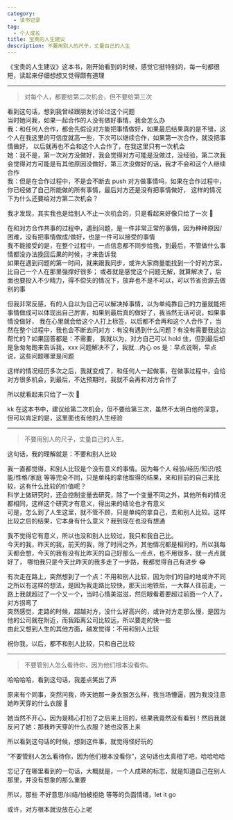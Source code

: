 ```yaml
---
category:
  - 读书记录
tag:
  - 个人成长
title: 宝贵的人生建议
description: 不要用别人的尺子，丈量自己的人生
---
```


《宝贵的人生建议》这本书，刚开始看到的时候，感觉它挺特别的，每一句都很短，读起来仔细想想又觉得颇有道理

---

> 对每个人，都要给第二次机会，但不要给第三次

看到这句话，想到我曾经跟朋友讨论过这个问题   
当时她问我，如果一起合作的人没有做好事情，我会怎么办   
我：和任何人合作，都会先假设对方能把事情做好，如果最后结果真的是不错，这个人在我这里的可信度就高一些，下次可以继续合作，如果第一次合作，就没把事情做好，
以后就再也不会和这个人合作了，在我这里只有一次机会   
她：我不是，第一次对方没做好，我会觉得对方可能是没做过，没经验，第二次我会觉得对方可能是有其他原因没做好，第三次没做好的话，我才不会和这个人继续合作   
我：但是在合作过程中，不是会不断去 push 对方做事情吗，如果在合作过程中，你已经做了自己所能做的所有事情，最后对方还是没有把事情做好，
这样的情况下为什么还要给对方第二次机会？

我才发现，其实我也是给别人不止一次机会的，只是看起来好像只给了一次 🤣

在和对方合作共事的过程中，遇到问题，是一件非常正常的事情，因为种种原因/困难，没有把事情做成/做好，也是一件可以接受的事情   
我不能接受的是，在整个过程中，一点信息都不同步给我，到最后，不管做什么事情都没办法挽回后果的时候，才来告诉我   
如果在遇到问题的第一时间，就来跟我同步，或许大家商量能找到一个好的方案，比自己一个人在那里强撑好很多；
或者就是感觉这个问题无解，就算解决了，后面也要投入不少精力，得不偿失的情况下，放弃也不是不可以，可以节省资源去做别的事

但我非常反感，有的人自以为自己可以解决掉事情，以为单纯靠自己的力量就能把事情做成可以体现出自己厉害，如果到最后真的做好了，我当然无话可说，如果事情没做好，
我在心里就会给这个人打上标签，以后都不会再和这个人合作了，当然在整个过程中，我也会不断去问对方：有没有遇到什么问题？有没有需要我这边帮忙的？如果回答都是：不需要，
我就以为，对方自己可以 hold 住，但到最后却是急匆匆跑来告诉我，xxx 问题解决不了，我就...内心 os 是：早点说啊，早点说，这些问题哪里是问题

这样的情况经历多次之后，我就变成了，和任何人一起做事，在做事过程中，会给对方很多机会，到最后，不达预期时，我就不会再和对方合作了

所以就看起来只给了一次 🤣

kk 在这本书中，建议给第二次机会，但不要给第三次，虽然不太明白他的深意，但可以肯定的是，这里面也有他的人生经验

---

> 不要用别人的尺子，丈量自己的人生。

这句话，我的理解就是：不要和别人比较

我一直都觉得，和别人比较是个没有意义的事情。因为每个人 经验/经历/知识/技能/性格/家庭 等等完全不同，只是单纯的拿他取得的结果，来和目前的自己来比较，这有什么比较的价值呢？   
科学上做研究时，还会控制变量去研究，除了一个变量不同之外，其他所有的情况都相同，这样这个研究才有意义，得出来的结论也才有意义   
可是，怎么到了人生这里，就不管不顾，只是单纯的拿自己，去和别人比较。这样比较之后的结果，它本身有什么意义？我到现在也没有想通

我不觉得它有意义，所以也没和别人比较过，我只和我自己比。   
今天的我，昨天的我，前天的我，除了时间之外，其他情况都是相同的，所以我每天都会想，今天的我有没有比昨天的自己好那么一点点，也不用很多，就一点点就好了，
哪怕我只是今天比昨天的我多走了一步路，我都觉得自己有进步 😂

有次走在路上，突然想到了一个点：不用和别人比较，因为你们的目的地或许不同   
之所以有这样的想法，是因为我走路比较快，那天出地铁后，一大群人往前走，一路上我就超过了一个又一个，当时心情美滋滋，然后眼看着要超过前面一个人了，对方拐弯了   
突然感觉，走路的时候，超越对方，没什么好高兴的，或许对方走那么慢，是因为他的公司就在附近，而我距离公司比较远，所以要走的快一些   
由此又想到人生的其他方面，越发觉得：不用和别人比较

祝你我，以后，都不和别人比较，只和自己比较

---

> 不要管别人怎么看待你，因为他们根本没看你。

哈哈哈哈，看到这句话，我差点笑出了声

原来有个同事，突然问我，昨天她那一身衣服怎么样，我当场懵逼，因为我没注意她昨天穿的什么衣服 🤣

她当然不开心，因为是精心打扮了之后来上班的，结果我竟然没有看到！然后我就反问了她：那我昨天穿的什么衣服？她也没答上来

所以看到这句话的时候，想到这件事，就觉得怪好玩的

“不要管别人怎么看待你，因为他们根本没看你”，这句话也太真相了吧，哈哈哈哈

忘记了在哪里看到的一句话，大概就是，一个人成熟的标志，就是知道自己在别人那里，并没有想象的那么重要

所以，那些 不好意思/纠结/怕被拒绝 等等的负面情绪，let it go

或许，对方根本就没放在心上呢